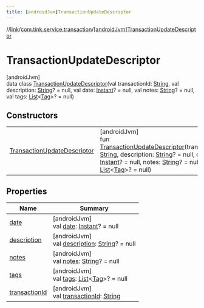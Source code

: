 ```yaml
---
title: [androidJvm]TransactionUpdateDescriptor
---
```

//[link](../../../index.html)/[com.tink.service.transaction](../index.html)/[[androidJvm]TransactionUpdateDescriptor](index.html)



# TransactionUpdateDescriptor



[androidJvm]\
data class [TransactionUpdateDescriptor](index.html)(val transactionId: [String](https://kotlinlang.org/api/latest/jvm/stdlib/kotlin/-string/index.html), val description: [String](https://kotlinlang.org/api/latest/jvm/stdlib/kotlin/-string/index.html)? = null, val date: [Instant](https://developer.android.com/reference/kotlin/java/time/Instant.html)? = null, val notes: [String](https://kotlinlang.org/api/latest/jvm/stdlib/kotlin/-string/index.html)? = null, val tags: [List](https://kotlinlang.org/api/latest/jvm/stdlib/kotlin.collections/-list/index.html)&lt;[Tag](../../com.tink.model.transaction/[android-jvm]-tag/index.html)&gt;? = null)



## Constructors


| | |
|---|---|
| [TransactionUpdateDescriptor](-transaction-update-descriptor.html) | [androidJvm]<br>fun [TransactionUpdateDescriptor](-transaction-update-descriptor.html)(transactionId: [String](https://kotlinlang.org/api/latest/jvm/stdlib/kotlin/-string/index.html), description: [String](https://kotlinlang.org/api/latest/jvm/stdlib/kotlin/-string/index.html)? = null, date: [Instant](https://developer.android.com/reference/kotlin/java/time/Instant.html)? = null, notes: [String](https://kotlinlang.org/api/latest/jvm/stdlib/kotlin/-string/index.html)? = null, tags: [List](https://kotlinlang.org/api/latest/jvm/stdlib/kotlin.collections/-list/index.html)&lt;[Tag](../../com.tink.model.transaction/[android-jvm]-tag/index.html)&gt;? = null) |


## Properties


| Name | Summary |
|---|---|
| [date](date.html) | [androidJvm]<br>val [date](date.html): [Instant](https://developer.android.com/reference/kotlin/java/time/Instant.html)? = null |
| [description](description.html) | [androidJvm]<br>val [description](description.html): [String](https://kotlinlang.org/api/latest/jvm/stdlib/kotlin/-string/index.html)? = null |
| [notes](notes.html) | [androidJvm]<br>val [notes](notes.html): [String](https://kotlinlang.org/api/latest/jvm/stdlib/kotlin/-string/index.html)? = null |
| [tags](tags.html) | [androidJvm]<br>val [tags](tags.html): [List](https://kotlinlang.org/api/latest/jvm/stdlib/kotlin.collections/-list/index.html)&lt;[Tag](../../com.tink.model.transaction/[android-jvm]-tag/index.html)&gt;? = null |
| [transactionId](transaction-id.html) | [androidJvm]<br>val [transactionId](transaction-id.html): [String](https://kotlinlang.org/api/latest/jvm/stdlib/kotlin/-string/index.html) |

